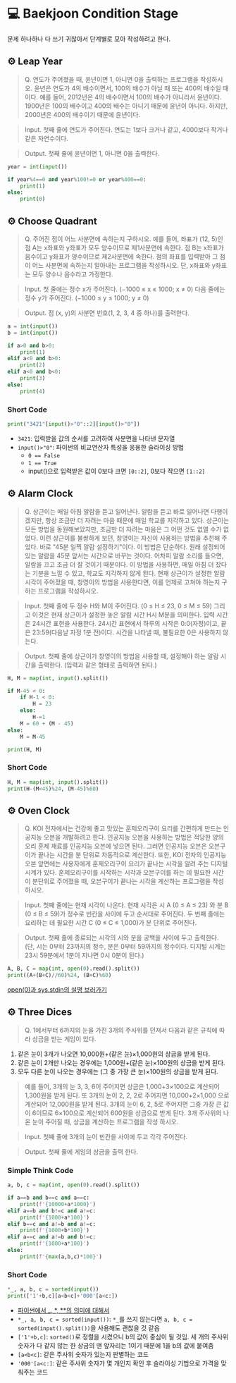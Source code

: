 # 💻 Baekjoon Condition Stage

문제 하나하나 다 쓰기 귀찮아서 단계별로 모아 작성하려고 한다.

## ⚙️ Leap Year

>Q. 연도가 주어졌을 때, 윤년이면 1, 아니면 0을 출력하는 프로그램을 작성하시오.
윤년은 연도가 4의 배수이면서, 100의 배수가 아닐 때 또는 400의 배수일 때이다.
예를 들어, 2012년은 4의 배수이면서 100의 배수가 아니라서 윤년이다. 1900년은 100의 배수이고 400의 배수는 아니기 때문에 윤년이 아니다. 하지만, 2000년은 400의 배수이기 때문에 윤년이다.

>Input. 첫째 줄에 연도가 주어진다. 연도는 1보다 크거나 같고, 4000보다 작거나 같은 자연수이다.

>Output. 첫째 줄에 윤년이면 1, 아니면 0을 출력한다.

```python
year = int(input())

if year%4==0 and year%100!=0 or year%400==0:
    print(1)
else:
    print(0)
```
## ⚙️ Choose Quadrant

>Q. 주어진 점이 어느 사분면에 속하는지 구하시오.
예를 들어, 좌표가 (12, 5)인 점 A는 x좌표와 y좌표가 모두 양수이므로 제1사분면에 속한다. 점 B는 x좌표가 음수이고 y좌표가 양수이므로 제2사분면에 속한다.
점의 좌표를 입력받아 그 점이 어느 사분면에 속하는지 알아내는 프로그램을 작성하시오. 단, x좌표와 y좌표는 모두 양수나 음수라고 가정한다.

>Input. 첫 줄에는 정수 x가 주어진다. (−1000 ≤ x ≤ 1000; x ≠ 0) 다음 줄에는 정수 y가 주어진다. (−1000 ≤ y ≤ 1000; y ≠ 0)

>Output. 점 (x, y)의 사분면 번호(1, 2, 3, 4 중 하나)를 출력한다.

```python
a = int(input())
b = int(input())

if a>0 and b>0:
    print(1)
elif a<0 and b>0:
    print(2)
elif a<0 and b<0:
    print(3)
else:
    print(4)
```

### Short Code

```python
print("3421"[input()>"0"::2][input()>"0"])
```

- `3421`: 입력받을 값의 순서를 고려하여 사분면을 나타낸 문자열
- `input()>"0"`: 파이썬의 비교연산자 특성을 응용한 슬라이싱 방법
  - `0 == False`
  - `1 == True`
  - input()으로 입력받은 값이 0보다 크면 `[0::2]`, 0보다 작으면 `[1::2]`

## ⚙️ Alarm Clock

>Q. 상근이는 매일 아침 알람을 듣고 일어난다. 알람을 듣고 바로 일어나면 다행이겠지만, 항상 조금만 더 자려는 마음 때문에 매일 학교를 지각하고 있다.
상근이는 모든 방법을 동원해보았지만, 조금만 더 자려는 마음은 그 어떤 것도 없앨 수가 없었다.
이런 상근이를 불쌍하게 보던, 창영이는 자신이 사용하는 방법을 추천해 주었다.
바로 "45분 일찍 알람 설정하기"이다.
이 방법은 단순하다. 원래 설정되어 있는 알람을 45분 앞서는 시간으로 바꾸는 것이다. 
어차피 알람 소리를 들으면, 알람을 끄고 조금 더 잘 것이기 때문이다. 이 방법을 사용하면, 매일 아침 더 잤다는 기분을 느낄 수 있고, 학교도 지각하지 않게 된다.
현재 상근이가 설정한 알람 시각이 주어졌을 때, 창영이의 방법을 사용한다면, 이를 언제로 고쳐야 하는지 구하는 프로그램을 작성하시오.

>Input. 첫째 줄에 두 정수 H와 M이 주어진다. (0 ≤ H ≤ 23, 0 ≤ M ≤ 59) 그리고 이것은 현재 상근이가 설정한 놓은 알람 시간 H시 M분을 의미한다.
입력 시간은 24시간 표현을 사용한다. 24시간 표현에서 하루의 시작은 0:0(자정)이고, 끝은 23:59(다음날 자정 1분 전)이다. 시간을 나타낼 때, 불필요한 0은 사용하지 않는다.

>Output. 첫째 줄에 상근이가 창영이의 방법을 사용할 때, 설정해야 하는 알람 시간을 출력한다. (입력과 같은 형태로 출력하면 된다.)

```python
H, M = map(int, input().split())

if M-45 < 0:
    if H-1 < 0:
        H = 23
    else:
        H-=1
    M = 60 + (M - 45)
else:
    M = M-45

print(H, M)
```

### Short Code

```python
H, M = map(int, input().split())
print(H-(M<45)%24, (M-45)%60)
```

## ⚙️ Oven Clock

>Q. KOI 전자에서는 건강에 좋고 맛있는 훈제오리구이 요리를 간편하게 만드는 인공지능 오븐을 개발하려고 한다. 
인공지능 오븐을 사용하는 방법은 적당한 양의 오리 훈제 재료를 인공지능 오븐에 넣으면 된다. 
그러면 인공지능 오븐은 오븐구이가 끝나는 시간을 분 단위로 자동적으로 계산한다. 
또한, KOI 전자의 인공지능 오븐 앞면에는 사용자에게 훈제오리구이 요리가 끝나는 시각을 알려 주는 디지털 시계가 있다. 
훈제오리구이를 시작하는 시각과 오븐구이를 하는 데 필요한 시간이 분단위로 주어졌을 때, 오븐구이가 끝나는 시각을 계산하는 프로그램을 작성하시오.

>Input. 첫째 줄에는 현재 시각이 나온다. 현재 시각은 시 A (0 ≤ A ≤ 23) 와 분 B (0 ≤ B ≤ 59)가 정수로 빈칸을 사이에 두고 순서대로 주어진다.
두 번째 줄에는 요리하는 데 필요한 시간 C (0 ≤ C ≤ 1,000)가 분 단위로 주어진다. 

>Output. 첫째 줄에 종료되는 시각의 시와 분을 공백을 사이에 두고 출력한다. 
(단, 시는 0부터 23까지의 정수, 분은 0부터 59까지의 정수이다. 디지털 시계는 23시 59분에서 1분이 지나면 0시 0분이 된다.)

```python
A, B, C = map(int, open(0).read().split())
print((A+(B+C)//60)%24, (B+C)%60)
```

[open(0)과 sys.stdin의 설명 보러가기](https://it-neicebee.tistory.com/118)

## ⚙️ Three Dices

>Q. 1에서부터 6까지의 눈을 가진 3개의 주사위를 던져서 다음과 같은 규칙에 따라 상금을 받는 게임이 있다.

1. 같은 눈이 3개가 나오면 10,000원+(같은 눈)×1,000원의 상금을 받게 된다. 
2. 같은 눈이 2개만 나오는 경우에는 1,000원+(같은 눈)×100원의 상금을 받게 된다. 
3. 모두 다른 눈이 나오는 경우에는 (그 중 가장 큰 눈)×100원의 상금을 받게 된다.

>예를 들어, 3개의 눈 3, 3, 6이 주어지면 상금은 1,000+3×100으로 계산되어 1,300원을 받게 된다. 
또 3개의 눈이 2, 2, 2로 주어지면 10,000+2×1,000 으로 계산되어 12,000원을 받게 된다. 
3개의 눈이 6, 2, 5로 주어지면 그중 가장 큰 값이 6이므로 6×100으로 계산되어 600원을 상금으로 받게 된다.
3개 주사위의 나온 눈이 주어질 때, 상금을 계산하는 프로그램을 작성 하시오.

>Input. 첫째 줄에 3개의 눈이 빈칸을 사이에 두고 각각 주어진다. 

>Output. 첫째 줄에 게임의 상금을 출력 한다.

### Simple Think Code

```python
a, b, c = map(int, open(0).read().split())

if a==b and b==c and a==c:
    print(f'{10000+a*1000}')
elif a==b and b!=c and a!=c:
    print(f'{1000+a*100}')
elif b==c and a!=b and a!=c:
    print(f'{1000+b*100}')
elif a==c and a!=b and b!=c:
    print(f'{1000+a*100}')
else:
    print(f'{max(a,b,c)*100}')
```

### Short Code

```python
*_, a, b, c = sorted(input())
print(['1'+b,c][a<b<c]+'000'[a<c:])
```

- [파이썬에서 _, *, **의 의미에 대해서](https://it-neicebee.tistory.com/119)
- `*_, a, b, c = sorted(input())`: `*_`를 쓰지 않는다면 `a, b, c = sorted(input().split())`을 사용해도 괜찮을 것 같음
- `['1'+b,c]`: `sorted()`로 정렬을 시켰으니 b의 값이 중심이 될 것임. 세 개의 주사위 숫자가 다 같지 않는 한 상금의 맨 앞자리는 1이기 때문에 1을 b의 값에 붙여줌
- `[a<b<c]`: 같은 주사위 숫자가 있는지 판별하는 코드
- `'000'[a<c:]`: 같은 주사위 숫자가 몇 개인지 확인 후 슬라이싱 기법으로 가격을 맞춰주는 코드